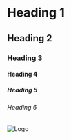 <!-- Headings-->
# Heading 1
## Heading 2
### Heading 3
#### Heading 4
##### Heading 5
###### Heading 6

![Logo](https://staging.tsimg.cloud/60038-22141/82618e6674aec7e4f468435c7b04d7f1f265b9c6.png?_=1611759000 "Logo")
